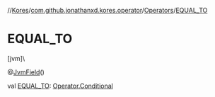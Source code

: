 //[Kores](../../../index.md)/[com.github.jonathanxd.kores.operator](../index.md)/[Operators](index.md)/[EQUAL_TO](-e-q-u-a-l_-t-o.md)

# EQUAL_TO

[jvm]\

@[JvmField](https://kotlinlang.org/api/latest/jvm/stdlib/kotlin.jvm/-jvm-field/index.html)()

val [EQUAL_TO](-e-q-u-a-l_-t-o.md): [Operator.Conditional](../-operator/-conditional/index.md)
